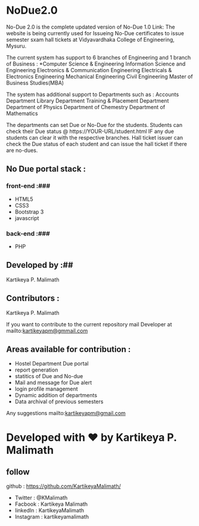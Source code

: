 # NoDue2.0
No-Due 2.0 is the complete updated version of No-Due 1.0 Link:
The website is being currently used for Issueing No-Due certificates to issue semester sxam hall tickets at Vidyavardhaka College of Engineering, Mysuru.

The current system has support to 6 branches of Engineering and 1 branch of Business :
  *Computer Science & Engineering
  Information Science and Engineering
  Electronics & Communication Engineering
  Electricals & Electronics Engineering
  Mechanical Engineering
  Civil Engineering
  Master of Business Studies(MBA)
  
The system has additional support to Departments such as :
  Accounts Department
  Library Department
  Training & Placement Department
  Department of Physics
  Department of Chemestry
  Department of Mathematics

The departments can set Due or No-Due for the students. Students can check their Due status @ https://YOUR-URL/student.html IF any due students can clear it with the respective branches.
Hall ticket issuer can check the Due status of each student and can issue the hall ticket if there are no-dues.

## No Due portal stack : ##
### front-end :###
  * HTML5
  * CSS3
  * Bootstrap 3
  * javascript
### back-end :###
  * PHP 
  
## Developed by :##
  Kartikeya P. Malimath
 
## Contributors : ##
  Kartikeya P. Malimath
  
If you want to contribute to the current repository mail Developer at mailto:kartikeyapm@gmmail.com

## Areas available for contribution : ##
  * Hostel Department Due portal
  * report generation
  * statitics of Due and No-due
  * Mail and message for Due alert
  * login profile management
  * Dynamic addition of departments
  * Data archival of previous semesters
 
Any suggestions mailto:kartikeyapm@gmail.com

# Developed with ❤ by Kartikeya P. Malimath #

## follow ##
github : https://github.com/KartikeyaMalimath/
  * Twitter : @KMalimath
  * Facbook : Kartikeya Malimath
  * linkedIn : KartikeyaMalimath
  * Instagram : kartikeyamalimath

